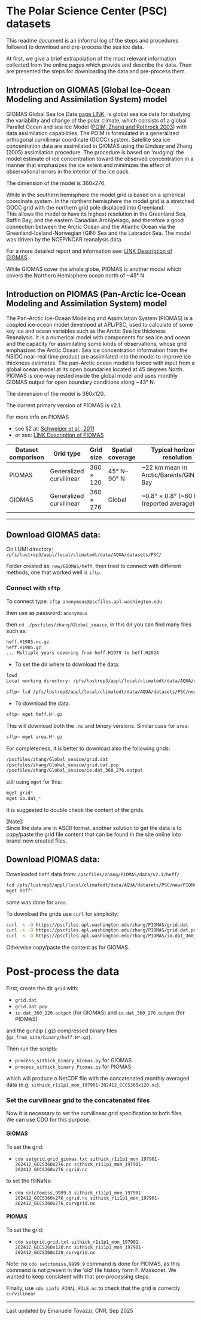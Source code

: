 # The Polar Science Center (PSC) datasets

This readme document is an informal log of the steps and procedures followed to download and pre-process the sea ice data.  

At first, we give a brief extrapolation of the most relevant information collected from the online pages which provide and describe the data. Then are presented the steps for downloading the data and pre-process them.


## Introduction on GIOMAS (Global Ice-Ocean Modeling and Assimilation System) model
GIOMAS Global Sea Ice Data [page LINK](https://psc.apl.washington.edu/zhang/Global_seaice/data.html), is global sea ice data for studying the variability and change of the polar climate, which consists of a global Parallel Ocean and sea Ice Model 
([POIM, Zhang and Rothrock 2003](http://psc.apl.washington.edu/zhang/Pubs/POIM.pdf)) with data assimilation capabilities. The POIM is formulated in a generalized orthogonal curvilinear coordinate (GOCC) system. Satellite sea ice concentration data are assimilated in GIOMAS using the Lindsay and Zhang (2005) assimilation procedure. The procedure is based on 'nudging' the model estimate of ice concentration toward the observed concentration in a manner that emphasizes the ice extent and minimizes the effect of observational errors in the interior of the ice pack.  

The dimension of the model is 360x276.  

While in the southern hemisphere the model grid is based on a spherical coordinate system. In the northern hemisphere the model grid is a stretched GOCC grid with the northern grid pole displaced into Greenland.  
 This allows the model to have its highest resolution in the Greenland Sea, Baffin Bay, and the eastern Canadian Archipelago, and therefore a  good connection between the Arctic Ocean and the Atlantic Ocean via the Greenland-Iceland-Norwegian (GIN) Sea and the Labrador Sea. The model was driven by the NCEP/NCAR reanalysis data.

 For a more detailed report and information see: [LINK Description of GIOMAS](https://psc.apl.washington.edu/zhang/Global_seaice/data.html).

 While GIOMAS cover the whole globe, PIOMAS is another model which covers the Northern Hemisphere ocean north of ~45° N.

 ## Introduction on PIOMAS (Pan-Arctic Ice-Ocean Modeling and Assimilation System) model

The Pan-Arctic Ice-Ocean Modeling and Assimilation System (PIOMAS) is a coupled ice‐ocean model developed at APL/PSC, used to calculate of some key ice and ocean variables such as the Arctic Sea Ice thickness Reanalysis. It is a numerical model with components for sea ice and ocean and the capacity for assimilating some kinds of observations, whose grid emphasizes the Arctic Ocean. Sea ice concentration information from the NSIDC near-real time product are assimilated into the model to improve ice thickness estimates. The pan-Arctic ocean model is forced with input from a global ocean model at its open boundaries located at 45 degrees North. PIOMAS is one-way nested inside the global model and uses monthly GIOMAS output for open boundary conditions along ~43° N.

The dimension of the model is 360x120.  

The current primary version of PIOMAS is v2.1. 

For more info on PIOMAS 
- see §2 at: [Schweiger et al., 2011](https://psc.apl.uw.edu/wordpress/wp-content/uploads/schweiger/pubs/Schweiger-2011-Uncertainty%20in%20model.pdf)  
- or see: [LINK Description of PIOMAS](https://psc.apl.uw.edu/research/projects/arctic-sea-ice-volume-anomaly/)

| Dataset comparison | Grid type              | Grid size   | Spatial coverage | Typical horizontal resolution                                 |
|---------|------------------------|-------------|------------------|---------------------------------------------------------------|
| PIOMAS  | Generalized curvilinear | 360 × 120   | 45° N–90° N      | ~22 km mean in Arctic/Barents/GIN/Baffin Bay                  |
| GIOMAS  | Generalized curvilinear | 360 × 276   | Global           | ~0.8° × 0.8° (~60 km) (reported average)                      |

---

## Download GIOMAS data:

On LUMI directory: `/pfs/lustrep3/appl/local/climatedt/data/AQUA/datasets/PSC/`

Folder created as: `new/GIOMAS/heff`, then tried to connect with different methods, one that worked well is `sftp`.

### Connect with `sftp`

To connect type: `sftp anonymous@pscfiles.apl.washington.edu`

then use as password: `anonymous`

then `cd ./pscfiles/zhang/Global_seaice`, in this dir you can find many files such as:

```bash
heff.H1985.nc.gz  
heff.H1985.gz
... Multiple years covering from heff.H1979 to heff.H2024
```

- To set the dir where to download the data:

```bash
lpwd
Local working directory: /pfs/lustrep3/appl/local/climatedt/data/AQUA/datasets/PSC/new/GIOMAS/heff

sftp> lcd /pfs/lustrep3/appl/local/climatedt/data/AQUA/datasets/PSC/new/GIOMAS/heff
```

- To download the data:

```bash
sftp> mget heff.H*.gz
```

This will download both the `.nc` and *binary* versions.
Similar case for `area`:

```bash
sftp> mget area.H*.gz
```

For completeness, it is better to download also the following grids:

```bash
/pscfiles/zhang/Global_seaice/grid.dat  
/pscfiles/zhang/Global_seaice/grid.dat.pop  
/pscfiles/zhang/Global_seaice/io.dat_360_276.output  
```

still using `mget` for this:

```bash
mget grid*
mget io.dat_*
```

It is suggested to double check the content of the grids.

[Note]:  
Since the data are in ASCII format, another solution to get the data is to copy/paste the grid file content that can be found in the 
site online into brand-new created files.

## Download PIOMAS data:

Downloaded `heff` data from: `/pscfiles/zhang/PIOMAS/data/v2.1/heff/`

```bash
lcd /pfs/lustrep3/appl/local/climatedt/data/AQUA/datasets/PSC/new/PIOMAS`  
mget heff*
```

same was done for `area`.  

To download the grids use `curl` for simplicity:  

```bash
curl -k -O https://pscfiles.apl.washington.edu/zhang/PIOMAS/grid.dat
curl -k -O https://pscfiles.apl.washington.edu/zhang/PIOMAS/grid.dat.pop
curl -k -O https://pscfiles.apl.washington.edu/zhang/PIOMAS/io.dat_360_120.output
```

Otherwise copy/paste the content as for GIOMAS.

# Post-process the data

First, create the dir `grid` with: 
- `grid.dat`
- `grid.dat.pop`
- `io.dat_360_120.output` (for GIOMAS) and `io.dat_360_276.output` (for PIOMAS)  

and the gunzip (.gz) compressed binary files (`gz_from_site/binary/heff.H*.gz`).

Then run the scripts:

- `process_sithick_binary_Giomas.py` for GIOMAS
- `process_sithick_binary_Piomas.py` for PIOMAS

which will produce a NetCDF file with the concatenated monthly averaged data (e.g. `sithick_r1i1p1_mon_197901-202412_GCCS360x120.nc`).

### Set the curvilinear grid to the concatenated files

Now it is necessary to set the curvilinear grid specification to both files.  
We can use CDO for this purpose.

#### GIOMAS

To set the grid:
- `cdo setgrid,grid_giomas.txt sithick_r1i1p1_mon_197901-202412_GCCS360x276.nc sithick_r1i1p1_mon_197901-202412_GCCS360x276_cgrid.nc`

to set the fillNaNs:
- `cdo setctomiss,9999.9 sithick_r1i1p1_mon_197901-202412_GCCS360x276_cgrid.nc sithick_r1i1p1_mon_197901-202412_GCCS360x276_curvgrid.nc`

#### PIOMAS

To set the grid:
- `cdo setgrid,grid.txt sithick_r1i1p1_mon_197901-202412_GCCS360x120.nc sithick_r1i1p1_mon_197901-202412_GCCS360x120_curvgrid.nc`

Note: no `cdo setctomiss,9999.9` command is done for PIOMAS, as this command is not present in the 'old' file history form F. Massonet. We wanted to keep consistent with that pre-processing steps.

Finally, use `cdo sinfo FINAL_FILE.nc` to check that the grid is correctly `curvilinear`


---------
Last updated by Emanuele Tovazzi, CNR, Sep 2025
